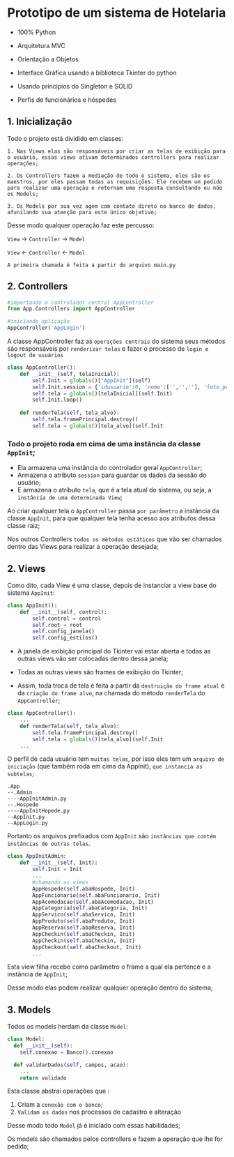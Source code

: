 # Prototipo de um sistema de Hotelaria

* 100% Python

* Arquitetura MVC

* Orientação a Objetos

* Interface Gráfica usando a biblioteca Tkinter do python

* Usando princípios do Singleton e SOLID

* Perfis de funcionários e hóspedes 

## 1. Inicialização

Todo o projeto está dividido em classes:

    1. Nas Views elas são responsáveis por criar as telas de exibição para o usuário, essas views ativam determinados controllers para realizar operações;

    2. Os Controllers fazem a mediação de todo o sistema, eles são os maestros, por eles passam todas as requisições. Ele recebem um pedido para realizar uma operação e retornam uma resposta consultando ou não os Models;

    3. Os Models por sua vez agem com contato direto no banco de dados, afunilando sua atenção para este único objetivo;

Desse modo qualquer operação faz este percusso:

``View`` -> ``Controller`` -> ``Model``

``View`` <- ``Controller`` <- ``Model``

    A primeira chamada é feita a partir do arquivo main.py

## 2. Controllers

```python
#importando o controlador central AppController
from App.Controllers import AppController

#iniciando aplicação
AppController('AppLogin')
```
A classe AppController faz as ``operações centrais`` do sistema seus métodos são responsáveis por ``renderizar telas`` e fazer o processo de ``login e logout de usuários``

```python
class AppController():
    def __init__(self, telaInicial):
        self.Init = globals()["AppInit"](self)
        self.Init.session = {'idusuario':0, 'nome':['','',''], 'foto_perfil':''}
        self.tela = globals()[telaInicial](self.Init)
        self.Init.loop()
        
    def renderTela(self, tela_alvo):
        self.tela.framePrincipal.destroy()
        self.tela = globals()[tela_alvo](self.Init
```

### Todo o projeto roda em cima de uma instância da classe ``AppInit``;
* Ela armazena uma instância do controlador geral ``AppController``;
* Armazena o atributo ``session`` para guardar os dados da sessão do usuário;
* E armazena o atributo ``tela``, que é a tela atual do sistema, ou seja, a ``instância de uma determinada View``;

Ao criar qualquer tela o ``AppController`` passa ``por parâmetro`` a instância da classe ``AppInit``, para que qualquer tela tenha acesso aos atributos dessa classe raiz;

Nos outros Controllers ``todos os métodos estáticos`` que vão ser chamados dentro das Views para realizar a operação desejada;

## 2. Views

Como dito, cada View é uma classe, depois de instanciar a view base do sistema ``AppInit``:

```python
class AppInit():
    def __init__(self, control):
        self.control = control
        self.root = root
        self.config_janela()
        self.config_estilos()
```

* A janela de exibição principal do Tkinter vai estar aberta e todas as outras views vão ser colocadas dentro dessa janela;

* Todas as outras views são frames de exibição do Tkinter;

* Assim, toda troca de tela é feita a partir da ``destruição do frame atual`` e da ``criação do frame alvo``, na chamada do método ``renderTela`` do ``AppController``;

```python
class AppController():
    ...
    def renderTela(self, tela_alvo):
        self.tela.framePrincipal.destroy()
        self.tela = globals()[tela_alvo](self.Init
    ...
```

O perfil de cada usuário tem ``muitas telas``, por isso eles tem um ``arquivo de iniciação`` (que também roda em cima da AppInit), ``que instancia as subtelas``;

    .App
    --.Admin
    ----AppInitAdmin.py
    --.Hospede
    ----AppInitHopede.py
    --AppInit.py
    --AppLogin.py

Portanto os arquivos prefixados com ``AppInit`` são ``instâncias que contém instâncias de outras telas``.

```python
class AppInitAdmin:
    def __init__(self, Init):
        self.Init = Init
        ...
        #chamando as views
        AppHospede(self.abaHospede, Init)
        AppFuncionario(self.abaFuncionario, Init)
        AppAcomodacao(self.abaAcomodacao, Init)
        AppCategoria(self.abaCategoria, Init)
        AppServico(self.abaServico, Init)
        AppProduto(self.abaProduto, Init)
        AppReserva(self.abaReserva, Init)
        AppCheckin(self.abaCheckin, Init)
        AppCheckin(self.abaCheckin, Init)
        AppCheckout(self.abaCheckout, Init)
        ...
```

Esta view filha recebe como parâmetro o frame a qual ela pertence e a instância de ``AppInit``;

Desse modo elas podem realizar qualquer operação dentro do sistema;

## 3. Models

Todos os models herdam da classe ``Model``:

```python
class Model:
  def __init__(self):
    self.conexao = Banco().conexao

  def validarDados(self, campos, acao):
    ...
    return validado
```

Esta classe abstrai operações que :

1. Criam a ``conexão com o banco``;
2. ``Validam os dados`` nos processos de cadastro e alteração

Desse modo todo ``Model`` já é iniciado com essas habilidades;

Os models são chamados pelos controllers e fazem a operação que lhe for pedida;